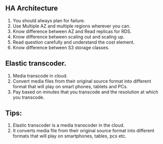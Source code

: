 ## HA Architecture
1. You should always plan for failure.
2. Use Multiple AZ and multiple regions wherever you can.
3. Know difference between AZ and Read replicas for RDS.
4. Know difference between scaling out and scaling up.
5. Read question carefully and understand the cost element.
6. Know difference between S3 storage classes.

## Elastic transcoder.
1. Media transcode in cloud.
2. Convert media files from their original source format into different format that will play on smart phones, tablets and PCs.
3. Pay based on minutes that you transcode and the resolution at which you transcode.

## Tips:
1. Elastic transcoder is a media transcoder in the cloud.
2. It converts media file from their original source format into different formats that will play on smartphones, tables, pcs etc.
